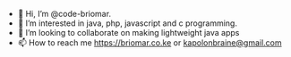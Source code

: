 - 👋 Hi, I’m @code-briomar.
- 👀 I’m interested in java, php, javascript and c programming.
- 💞️ I’m looking to collaborate on making lightweight java apps
- 📫 How to reach me https://briomar.co.ke or kapolonbraine@gmail.com
